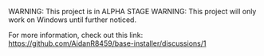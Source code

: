 WARNING: This project is in ALPHA STAGE
WARNING: This project will only work on Windows until further noticed.





For more information, check out this link:
https://github.com/AidanR8459/base-installer/discussions/1
